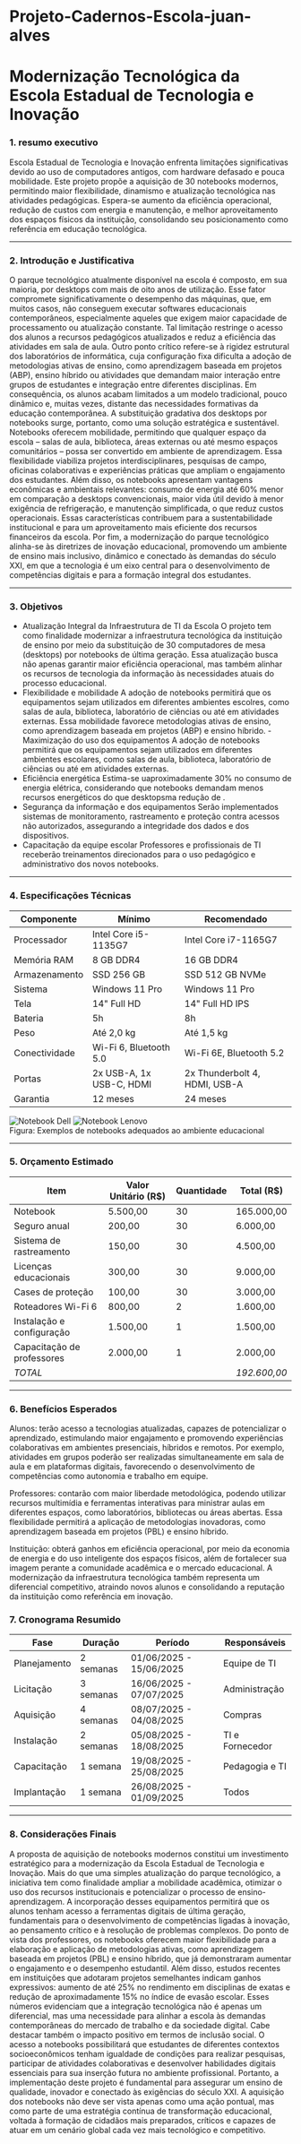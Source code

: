 # Projeto-Cadernos-Escola-juan-alves
# Modernização Tecnológica da Escola Estadual de Tecnologia e Inovação

### 1. resumo executivo
Escola Estadual de Tecnologia e Inovação enfrenta limitações significativas devido ao uso de computadores antigos, com hardware defasado e pouca mobilidade. Este projeto propõe a aquisição de 30 notebooks modernos, permitindo maior flexibilidade, dinamismo e atualização tecnológica nas atividades pedagógicas. Espera-se aumento da eficiência operacional, redução de custos com energia e manutenção, e melhor aproveitamento dos espaços físicos da instituição, consolidando seu posicionamento como referência em educação tecnológica.

---

### 2. Introdução e Justificativa

O parque tecnológico atualmente disponível na escola é composto, em sua maioria, por desktops com mais de oito anos de utilização. Esse fator compromete significativamente o desempenho das máquinas, que, em muitos casos, não conseguem executar softwares educacionais contemporâneos, especialmente aqueles que exigem maior capacidade de processamento ou atualização constante. Tal limitação restringe o acesso dos alunos a recursos pedagógicos atualizados e reduz a eficiência das atividades em sala de aula.
Outro ponto crítico refere-se à rigidez estrutural dos laboratórios de informática, cuja configuração fixa dificulta a adoção de metodologias ativas de ensino, como aprendizagem baseada em projetos (ABP), ensino híbrido ou atividades que demandam maior interação entre grupos de estudantes e integração entre diferentes disciplinas. Em consequência, os alunos acabam limitados a um modelo tradicional, pouco dinâmico e, muitas vezes, distante das necessidades formativas da educação contemporânea.
A substituição gradativa dos desktops por notebooks surge, portanto, como uma solução estratégica e sustentável. Notebooks oferecem mobilidade, permitindo que qualquer espaço da escola – salas de aula, biblioteca, áreas externas ou até mesmo espaços comunitários – possa ser convertido em ambiente de aprendizagem. Essa flexibilidade viabiliza projetos interdisciplinares, pesquisas de campo, oficinas colaborativas e experiências práticas que ampliam o engajamento dos estudantes.
Além disso, os notebooks apresentam vantagens econômicas e ambientais relevantes: consumo de energia até 60% menor em comparação a desktops convencionais, maior vida útil devido à menor exigência de refrigeração, e manutenção simplificada, o que reduz custos operacionais. Essas características contribuem para a sustentabilidade institucional e para um aproveitamento mais eficiente dos recursos financeiros da escola.
Por fim, a modernização do parque tecnológico alinha-se às diretrizes de inovação educacional, promovendo um ambiente de ensino mais inclusivo, dinâmico e conectado às demandas do século XXI, em que a tecnologia é um eixo central para o desenvolvimento de competências digitais e para a formação integral dos estudantes.

---

### 3. Objetivos
- Atualização Integral da Infraestrutura de TI da Escola
O projeto tem como finalidade modernizar a infraestrutura tecnológica da instituição de ensino por meio da substituição de 30 computadores de mesa (desktops) por notebooks de última geração. Essa atualização busca não apenas garantir maior eficiência operacional, mas também alinhar os recursos de tecnologia da informação às necessidades atuais do processo educacional.
- Flexibilidade e mobilidade
A adoção de notebooks permitirá que os equipamentos sejam utilizados em diferentes ambientes escolres, como salas de aula, biblioteca, laboratório de ciências ou até em atividades externas.
Essa mobilidade favorece metodologias ativas de ensino, como aprendizagem baseada em projetos (ABP) e ensino híbrido.
-Maximização do uso dos equipamentos
A adoção de notebooks permitirá que os equipamentos sejam utilizados em diferentes ambientes escolares, como salas de aula, biblioteca, laboratório de ciências ou até em atividades externas.
- Eficiência energética
Estima-se uaproximadamente 30% no consumo de energia elétrica, considerando que notebooks demandam menos recursos energéticos do que desktopsma redução de .
- Segurança da informação e dos equipamentos
Serão implementados sistemas de monitoramento, rastreamento e proteção contra acessos não autorizados, assegurando a integridade dos dados e dos dispositivos.
- Capacitação da equipe escolar
Professores e profissionais de TI receberão treinamentos direcionados para o uso pedagógico e administrativo dos novos notebooks.


---

### 4. Especificações Técnicas

| Componente       | Mínimo                     | Recomendado               |
|-----------------|-----------------------------|---------------------------|
| Processador      | Intel Core i5-1135G7        | Intel Core i7-1165G7      |
| Memória RAM      | 8 GB DDR4                   | 16 GB DDR4                |
| Armazenamento    | SSD 256 GB                  | SSD 512 GB NVMe           |
| Sistema          | Windows 11 Pro              | Windows 11 Pro            |
| Tela             | 14" Full HD                 | 14" Full HD IPS           |
| Bateria          | 5h                          | 8h                        |
| Peso             | Até 2,0 kg                  | Até 1,5 kg                |
| Conectividade    | Wi-Fi 6, Bluetooth 5.0      | Wi-Fi 6E, Bluetooth 5.2   |
| Portas           | 2x USB-A, 1x USB-C, HDMI    | 2x Thunderbolt 4, HDMI, USB-A |
| Garantia         | 12 meses                    | 24 meses                  |

![Notebook Dell](Dell.png) ![Notebook Lenovo](Lenovo.png)  
Figura: Exemplos de notebooks adequados ao ambiente educacional

---

### 5. Orçamento Estimado

| Item                          | Valor Unitário (R$) | Quantidade | Total (R$) |
|--------------------------------|--------------------|------------|------------|
| Notebook                       | 5.500,00           | 30         | 165.000,00 |
| Seguro anual                   | 200,00             | 30         | 6.000,00   |
| Sistema de rastreamento        | 150,00             | 30         | 4.500,00   |
| Licenças educacionais          | 300,00             | 30         | 9.000,00   |
| Cases de proteção              | 100,00             | 30         | 3.000,00   |
| Roteadores Wi-Fi 6             | 800,00             | 2          | 1.600,00   |
| Instalação e configuração      | 1.500,00           | 1          | 1.500,00   |
| Capacitação de professores     | 2.000,00           | 1          | 2.000,00   |
| *TOTAL*                      |                    |            | *192.600,00* |

---

### 6. Benefícios Esperados
Alunos: terão acesso a tecnologias atualizadas, capazes de potencializar o aprendizado, estimulando maior engajamento e promovendo experiências colaborativas em ambientes presenciais, híbridos e remotos. Por exemplo, atividades em grupos poderão ser realizadas simultaneamente em sala de aula e em plataformas digitais, favorecendo o desenvolvimento de competências como autonomia e trabalho em equipe.

Professores: contarão com maior liberdade metodológica, podendo utilizar recursos multimídia e ferramentas interativas para ministrar aulas em diferentes espaços, como laboratórios, bibliotecas ou áreas abertas. Essa flexibilidade permitirá a aplicação de metodologias inovadoras, como aprendizagem baseada em projetos (PBL) e ensino híbrido.

Instituição: obterá ganhos em eficiência operacional, por meio da economia de energia e do uso inteligente dos espaços físicos, além de fortalecer sua imagem perante a comunidade acadêmica e o mercado educacional. A modernização da infraestrutura tecnológica também representa um diferencial competitivo, atraindo novos alunos e consolidando a reputação da instituição como referência em inovação.

### 7. Cronograma Resumido

| Fase          | Duração   | Período                | Responsáveis |
|---------------|-----------|-----------------------|-------------|
| Planejamento  | 2 semanas | 01/06/2025 - 15/06/2025 | Equipe de TI |
| Licitação     | 3 semanas | 16/06/2025 - 07/07/2025 | Administração |
| Aquisição     | 4 semanas | 08/07/2025 - 04/08/2025 | Compras |
| Instalação    | 2 semanas | 05/08/2025 - 18/08/2025 | TI e Fornecedor |
| Capacitação   | 1 semana  | 19/08/2025 - 25/08/2025 | Pedagogia e TI |
| Implantação   | 1 semana  | 26/08/2025 - 01/09/2025 | Todos |

---

### 8. Considerações Finais
A proposta de aquisição de notebooks modernos constitui um investimento estratégico para a modernização da Escola Estadual de Tecnologia e Inovação. Mais do que uma simples atualização do parque tecnológico, a iniciativa tem como finalidade ampliar a mobilidade acadêmica, otimizar o uso dos recursos institucionais e potencializar o processo de ensino-aprendizagem.
A incorporação desses equipamentos permitirá que os alunos tenham acesso a ferramentas digitais de última geração, fundamentais para o desenvolvimento de competências ligadas à inovação, ao pensamento crítico e à resolução de problemas complexos. Do ponto de vista dos professores, os notebooks oferecem maior flexibilidade para a elaboração e aplicação de metodologias ativas, como aprendizagem baseada em projetos (PBL) e ensino híbrido, que já demonstraram aumentar o engajamento e o desempenho estudantil. Além disso, estudos recentes em instituições que adotaram projetos semelhantes indicam ganhos expressivos: aumento de até 25% no rendimento em disciplinas de exatas e redução de aproximadamente 15% no índice de evasão escolar. Esses números evidenciam que a integração tecnológica não é apenas um diferencial, mas uma necessidade para alinhar a escola às demandas contemporâneas do mercado de trabalho e da sociedade digital.
Cabe destacar também o impacto positivo em termos de inclusão social. O acesso a notebooks possibilitará que estudantes de diferentes contextos socioeconômicos tenham igualdade de condições para realizar pesquisas, participar de atividades colaborativas e desenvolver habilidades digitais essenciais para sua inserção futura no ambiente profissional.
Portanto, a implementação deste projeto é fundamental para assegurar um ensino de qualidade, inovador e conectado às exigências do século XXI. A aquisição dos notebooks não deve ser vista apenas como uma ação pontual, mas como parte de uma estratégia contínua de transformação educacional, voltada à formação de cidadãos mais preparados, críticos e capazes de atuar em um cenário global cada vez mais tecnológico e competitivo.
